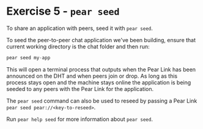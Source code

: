 # Exercise 5 - `pear seed`

To share an application with peers, seed it with `pear seed`.

To seed the peer-to-peer chat application we've been building, ensure that current working directory is the chat folder and then run:

```js
pear seed my-app
```

This will open a terminal process that outputs when the Pear Link has been announced on the DHT and when peers join or drop. As long as this process stays open and the machine stays online the application is being seeded to any peers with the Pear Link for the application.

The `pear seed` command can also be used to reseed by passing a Pear Link `pear seed pear://<key-to-reseed>`.

Run `pear help seed` for more information about `pear seed`.